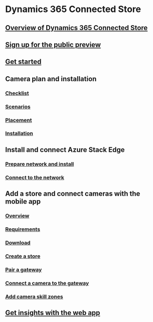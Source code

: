 # Dynamics 365 Connected Store
## [Overview of Dynamics 365 Connected Store](index.md)
## [Sign up for the public preview](sign-up.md)
## [Get started](get-started.md)
## Camera plan and installation
### [Checklist](camera-placement-checklist.md)
### [Scenarios](camera-placement-general.md)
### [Placement](camera-placement-recommendations.md)
### [Installation](install-cameras.md)
## Install and connect Azure Stack Edge
### [Prepare network and install](ase-install.md)
### [Connect to the network](ase-connect.md)
## Add a store and connect cameras with the mobile app
### [Overview](mobile-app-overview.md)
### [Requirements](mobile-app-requirements.md)
### [Download](mobile-app-download.md)
### [Create a store](mobile-app-create-store.md)
### [Pair a gateway](mobile-app-pair-gateway.md)
### [Connect a camera to the gateway](mobile-app-add-cameras.md)
### [Add camera skill zones](mobile-app-add-camera-skill-zones.md)
## [Get insights with the web app](web-app-get-insights.md)
